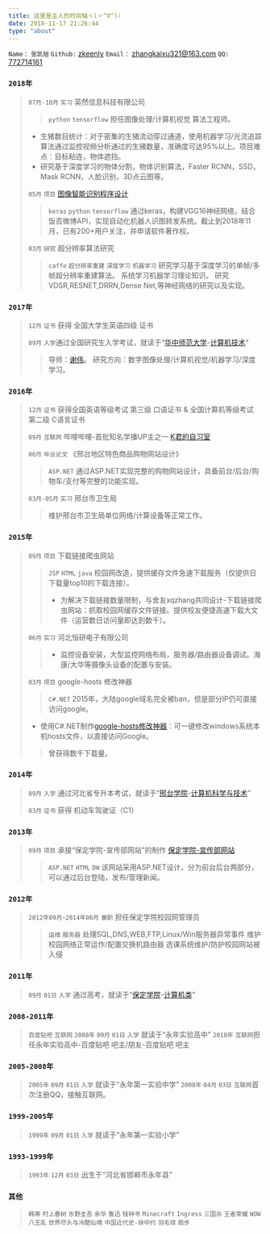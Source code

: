```yaml
---
title: 这里是主人的时间轴ヾ(〃^∇^)ﾉ
date: 2018-11-17 21:26:44
type: "about"
---
```

`Name：`  `张凯旭`
`Github:`  [zkeenly](https://www.github.com/zkeenly)
`Email：`  [zhangkaixu321@163.com](mailto:zhangkaixu321@163.com)
`QQ:`  [772714161](tencent://AddContact/?fromId=45&fromSubId=1&subcmd=all&uin=772714161&website=www.oicqzone.com)

### `2018年`
> `07月-10月` `实习` 英然信息科技有限公司 
> > `python` `tensorflow`
> 担任图像处理/计算机视觉 算法工程师。
> + 生猪数目统计：对于密集的生猪流动穿过通道，使用机器学习/光流追踪算法通过监控视频分析通过的生猪数量，准确度可达95%以上。项目难点：目标粘连，物体遮挡。
> + 研究基于深度学习的物体分割，物体识别算法，Faster RCNN，SSD，Mask RCNN，人脸识别，3D点云图等。
>
> `05月` `项目` [图像智能识别程序设计](https://zkeenly.github.io/2018/11/17/%E5%9F%BA%E4%BA%8E%E6%B7%B1%E5%BA%A6%E5%AD%A6%E4%B9%A0%E7%9A%84%E2%80%9C%E5%BE%AE%E5%8D%9A%E4%BA%BA%E5%83%8F%E8%87%AA%E5%8A%A8%E8%AF%86%E5%88%AB%E8%BD%AC%E5%8F%91%E6%9C%BA%E5%99%A8%E4%BA%BA%E2%80%9D%E8%AE%BE%E8%AE%A1/) 
> > `keras` `python` `tensorflow`
> 通过keras，构建VGG16神经网络，结合饭否微博API，实现自动化机器人识图转发系统。截止到2018年11月，已有200+用户关注，并申请软件著作权。
> 
> `03月` `研究` 超分辨率算法研究
>> `caffe` `超分辨率重建` `深度学习` `机器学习` 
>研究学习基于深度学习的单帧/多帧超分辨率重建算法。
>系统学习机器学习理论知识。
>研究VDSR,RESNET,DRRN,Dense Net,等神经网络的研究以及实现。
>
### `2017年`
> `12月` `证书` 获得 全国大学生英语四级 证书
> 
>`09月` `入学`通过全国研究生入学考试，就读于“[华中师范大学](http://www.ccnu.edu.cn/)-[计算机技术](http://cs.ccnu.edu.cn/)”
>>导师：[谢伟](http://cs.ccnu.edu.cn/info/1048/1270.htm)。
>研究方向：数字图像处理/计算机视觉/机器学习/深度学习。
### `2016年`
> `12月` `证书` 获得全国英语等级考试 第三级 口语证书 & 全国计算机等级考试 第二级 C语言证书
> 
>`09月` `互联网` 哔哩哔哩-首批知名学播UP主之一 [K君的自习室](https://live.bilibili.com/374141) 
>
>`06月` `毕业论文` 《邢台地区特色商品购物网站设计》
>> `ASP.NET`
>通过ASP.NET实现完整的购物网站设计，具备前台/后台/购物车/支付等完整的功能实现。
>
>`03月-05月` `实习` 邢台市卫生局
>>维护邢台市卫生局单位网络/计算设备等正常工作。
>
### `2015年`
> `09月` `项目` 下载链接爬虫网站
> >`JSP` `HTML` `java`
> >校园网改造，提供缓存文件急速下载服务（仅提供日下载量top10的下载连接）。
> > * 为解决下载链接数量限制，与舍友xqzhang共同设计-下载链接爬虫网站：抓取校园网缓存文件链接。提供校友便捷高速下载大文件（运营数日访问量即达到数千）。
> 
> `06月` `实习` 河北恒研电子有限公司
> > + 监控设备安装，大型监控网络布局，服务器/路由器设备调试。海康/大华等摄像头设备的配置与安装。
> 
> `03月` `项目` google-hosts 修改神器
> >`C#.NET`
>  2015年，大陆google域名完全被ban，但是部分IP仍可直接访问google。
>  + 使用C#.NET制作[google-hosts修改神器](https://github.com/zkeenly/google-hosts)：可一键修改windows系统本机hosts文件，以直接访问Google。
> >曾获得数千下载量。
> 

### `2014年`
> `09月` `入学` 通过河北省专升本考试，就读于“[邢台学院](http://www.xttc.edu.cn/)-[计算机科学与技术](http://xkx.xttc.edu.cn/)”
> 
> `03月` `证书` 获得 机动车驾驶证（C1）
>
### `2013年`
> `09月`  `项目` 承接“保定学院-宣传部网站"的制作 [保定学院-宣传部网站](https://github.com/zkeenly/newsweb)
> >`ASP.NET` `HTML` `DW`
> >该网站采用ASP.NET设计，分为前台后台两部分，可以通过后台登陆，发布/管理新闻。
> 
### `2012年`
> `2012年09月`-`2014年06月` `兼职` 担任保定学院校园网管理员
> > `运维` `服务器`
> 处理SQL,DNS,WEB,FTP,Linux/Win服务器异常事件
> 维护校园网络正常运作/配置交换机路由器
> 选课系统维护/防护校园网站被入侵
> 
### `2011年`
> `09月` `01日` `入学` 通过高考，就读于“[保定学院](http://www.bdu.edu.cn/default.html)-[计算机类](http://221.192.237.22:8056/sxx/default.html)”
> 
### `2008-2011年`
>  `百度贴吧` `互联网`
> `2008年` `09月` `01日` `入学` 就读于“永年实验高中”
> `2010年` `互联网`担任永年实验高中-百度贴吧 吧主/朋友-百度贴吧 吧主
> 
### `2005-2008年`
> `2005年` `09月` `01日` `入学` 就读于“永年第一实验中学”
> `2008年` `04月` `03日` `互联网`首次注册QQ，接触互联网。
### `1999-2005年`
> `1999年` `09月` `01日` `入学` 就读于“永年第一实验小学”
> 
### `1993-1999年`
> `1993年` `12月` `03日` 出生于“河北省邯郸市永年县”

### `其他`
>  `韩寒` `村上春树` `东野圭吾` `余华` `鲁迅` `钱钟书`
>  `Minecraft` `Ingress` `三国杀` `王者荣耀` `WOW`
>  `八王乱` `世界尽头与冷酷仙境` `中国近代史-徐中约`
>  `羽毛球` `跑步`